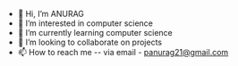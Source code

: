 - 👋 Hi, I’m ANURAG
- 👀 I’m interested in computer science
- 🌱 I’m currently learning computer science
- 💞️ I’m looking to collaborate on projects
- 📫 How to reach me --  via email - panurag21@gmail.com

<!---
anurag210402/anurag210402 is a ✨ special ✨ repository because its `README.md` (this file) appears on your GitHub profile.
You can click the Preview link to take a look at your changes.
--->
